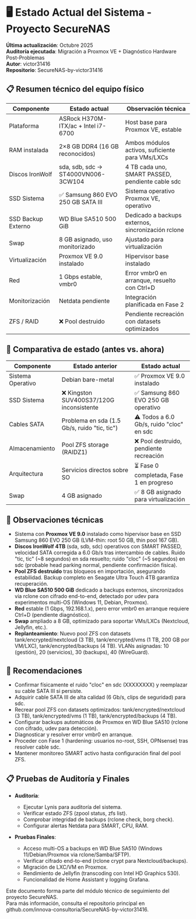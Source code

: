 # 🖥️ Estado Actual del Sistema - Proyecto SecureNAS

**Última actualización**: Octubre 2025  
**Auditoría ejecutada**: Migración a Proxmox VE + Diagnóstico Hardware Post-Problemas  
**Autor**: victor31416  
**Repositorio**: SecureNAS-by-victor31416  

## 📋 Resumen técnico del equipo físico

| Componente          | Estado actual                              | Observación técnica                              |
|---------------------|--------------------------------------------|-------------------------------------------------|
| Plataforma          | ASRock H370M-ITX/ac + Intel i7-6700        | Host base para Proxmox VE, estable               |
| RAM instalada       | 2×8 GB DDR4 (16 GB reconocidos)            | Ambos módulos activos, suficiente para VMs/LXCs  |
| Discos IronWolf     | sda, sdb, sdc → ST4000VN006-3CW104        | 4 TB cada uno, SMART PASSED, pendiente cable sdc |
| SSD Sistema         | ✅ Samsung 860 EVO 250 GB SATA III          | Sistema operativo Proxmox VE, operativo          |
| SSD Backup Externo  | WD Blue SA510 500 GiB                      | Dedicado a backups externos, sincronización rclone |
| Swap                | 8 GB asignado, uso monitorizado            | Ajustado para virtualización                    |
| Virtualización      | Proxmox VE 9.0 instalado                   | Hipervisor base instalado                       |
| Red                 | 1 Gbps estable, vmbr0                      | Error vmbr0 en arranque, resuelto con Ctrl+D    |
| Monitorización      | Netdata pendiente                          | Integración planificada en Fase 2               |
| ZFS / RAID          | ❌ Pool destruido                          | Pendiente recreación con datasets optimizados   |

## 🔄 Comparativa de estado (antes vs. ahora)

| Componente          | Estado anterior                            | Estado actual                              |
|---------------------|--------------------------------------------|--------------------------------------------|
| Sistema Operativo   | Debian bare-metal                          | ✅ Proxmox VE 9.0 instalado                |
| SSD Sistema         | ❌ Kingston SUV400S37/120G inconsistente   | ✅ Samsung 860 EVO 250 GB operativo         |
| Cables SATA         | Problema en sda (1.5 Gb/s, ruido "tic, tic") | ⚠️ Todos a 6.0 Gb/s, ruido "cloc" en sdc   |
| Almacenamiento      | Pool ZFS storage (RAIDZ1)                  | ❌ Pool destruido, pendiente recreación    |
| Arquitectura        | Servicios directos sobre SO                | ⏳ Fase 0 completada, Fase 1 en progreso   |
| Swap                | 4 GB asignado                              | ✅ 8 GB asignado para virtualización       |

## 🧠 Observaciones técnicas

- Sistema con **Proxmox VE 9.0** instalado como hipervisor base en SSD Samsung 860 EVO 250 GB (LVM-thin: root 50 GB, thin pool 167 GB).
- **Discos IronWolf 4TB** (sda, sdb, sdc) operativos con SMART PASSED, velocidad SATA corregida a 6.0 Gb/s tras intercambio de cables. Ruido "tic, tic" (~8 segundos) en sda resuelto; ruido "cloc" (~5 segundos) en sdc (probable head parking normal, pendiente confirmación física).
- **Pool ZFS destruido** tras bloqueos en importación, asegurando estabilidad. Backup completo en Seagate Ultra Touch 4TB garantiza recuperación.
- **WD Blue SA510 500 GiB** dedicado a backups externos, sincronizados via rclone con cifrado end-to-end, detectado por udev para experimentos multi-OS (Windows 11, Debian, Proxmox).
- **Red** estable (1 Gbps, 192.168.1.x), pero error vmbr0 en arranque requiere Ctrl+D (pendiente diagnóstico).
- **Swap** ampliado a 8 GB, optimizado para soportar VMs/LXCs (Nextcloud, Jellyfin, etc.).
- **Replanteamiento**: Nuevo pool ZFS con datasets tank/encrypted/nextcloud (3 TB), tank/encrypted/vms (1 TB, 200 GB por VM/LXC), tank/encrypted/backups (4 TB). VLANs asignadas: 10 (gestión), 20 (servicios), 30 (backups), 40 (WireGuard).

## 🧩 Recomendaciones

- Confirmar físicamente el ruido "cloc" en sdc (XXXXXXXX) y reemplazar su cable SATA III si persiste.
- Adquirir cable SATA III de alta calidad (6 Gb/s, clips de seguridad) para sdc.
- Recrear pool ZFS con datasets optimizados: tank/encrypted/nextcloud (3 TB), tank/encrypted/vms (1 TB), tank/encrypted/backups (4 TB).
- Configurar backups automáticos de Proxmox en WD Blue SA510 (rclone con cifrado, udev para detección).
- Diagnosticar y resolver error vmbr0 en arranque.
- Proceder con Fase 1 (hardening: usuarios no-root, SSH, OPNsense) tras resolver cable sdc.
- Mantener monitoreo SMART activo hasta configuración final del pool ZFS.

## 📋 Pruebas de Auditoría y Finales

- **Auditoría**:
  - Ejecutar Lynis para auditoría del sistema.
  - Verificar estado ZFS (zpool status, zfs list).
  - Comprobar integridad de backups (rclone check, borg check).
  - Configurar alertas Netdata para SMART, CPU, RAM.

- **Pruebas Finales**:
  - Acceso multi-OS a backups en WD Blue SA510 (Windows 11/Debian/Proxmox via rclone/Samba/SFTP).
  - Verificar cifrado end-to-end (rclone crypt para Nextcloud/backups).
  - Migración de LXC/VM en Proxmox.
  - Rendimiento de Jellyfin (transcoding con Intel HD Graphics 530).
  - Funcionalidad de Home Assistant y logging Grafana.

Este documento forma parte del módulo técnico de seguimiento del proyecto SecureNAS.  
Para más información, consulta el repositorio principal en github.com/innova-consultoria/SecureNAS-by-victor31416.
